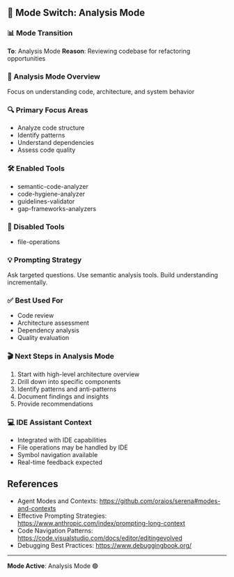 ## 🔄 Mode Switch: Analysis Mode



### 📊 Mode Transition
**To**: Analysis Mode
**Reason**: Reviewing codebase for refactoring opportunities


### 🎯 Analysis Mode Overview
Focus on understanding code, architecture, and system behavior

### 🔍 Primary Focus Areas
- Analyze code structure
- Identify patterns
- Understand dependencies
- Assess code quality

### 🛠️ Enabled Tools
- semantic-code-analyzer
- code-hygiene-analyzer
- guidelines-validator
- gap-frameworks-analyzers

### 🚫 Disabled Tools
- file-operations


### 💡 Prompting Strategy
Ask targeted questions. Use semantic analysis tools. Build understanding incrementally.

### ✅ Best Used For
- Code review
- Architecture assessment
- Dependency analysis
- Quality evaluation

### 🎬 Next Steps in Analysis Mode
1. Start with high-level architecture overview
2. Drill down into specific components
3. Identify patterns and anti-patterns
4. Document findings and insights
5. Provide recommendations


### 💻 IDE Assistant Context
- Integrated with IDE capabilities
- File operations may be handled by IDE
- Symbol navigation available
- Real-time feedback expected

## References
- Agent Modes and Contexts: https://github.com/oraios/serena#modes-and-contexts
- Effective Prompting Strategies: https://www.anthropic.com/index/prompting-long-context
- Code Navigation Patterns: https://code.visualstudio.com/docs/editor/editingevolved
- Debugging Best Practices: https://www.debuggingbook.org/



---
**Mode Active**: Analysis Mode 🟢
